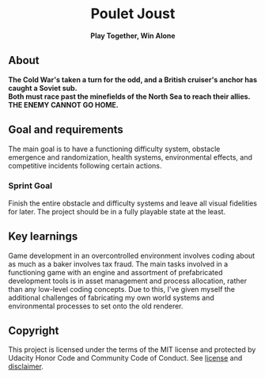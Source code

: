<h1 align="center">Poulet Joust</h1>
<p align="center"><strong>Play Together, Win Alone</strong></strong>
<br/>

<h2>About</h2>
<strong>The Cold War's taken a turn for the odd, and a British cruiser's anchor has caught a Soviet sub.</strong><br/>
<strong>Both must race past the minefields of the North Sea to reach their allies.</strong><br/>
<strong>THE ENEMY CANNOT GO HOME.</strong><br/>


<h2>Goal and requirements</h2>
The main goal is to have a functioning difficulty system, obstacle emergence and randomization, health systems, 
environmental effects, and competitive incidents following certain actions.

 
 <h3>Sprint Goal</h3>
Finish the entire obstacle and difficulty systems and leave all visual fidelities for later. The project should be in a
fully playable state at the least.

<h2>Key learnings</h2>
Game development in an overcontrolled environment involves coding about as much as a baker involves tax fraud. The main
tasks involved in a functioning game with an engine and assortment of prefabricated development tools is in asset 
management and process allocation, rather than any low-level coding concepts. Due to this, I've given myself the additional
challenges of fabricating my own world systems and environmental processes to set onto the old renderer.

<h2>Copyright</h2>
This project is licensed under the terms of the MIT license and protected by Udacity Honor Code and Community Code of Conduct. See <a href="LICENSE.md">license</a> and <a href="LICENSE.DISCLAIMER.md">disclaimer</a>.
